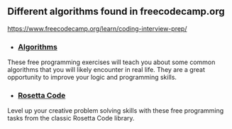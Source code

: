 ## Different algorithms found in freecodecamp.org

https://www.freecodecamp.org/learn/coding-interview-prep/

- ### [Algorithms](Algorithms)
These free programming exercises will teach you about some common algorithms that you will likely encounter in real life. They are a great opportunity to improve your logic and programming skills.

- ### [Rosetta Code](RosettaCode)
Level up your creative problem solving skills with these free programming tasks from the classic Rosetta Code library.

